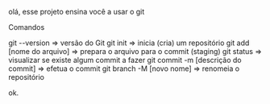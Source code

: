 olá, esse projeto ensina você a usar o git

Comandos

git --version => versão do Git
git init => inicia (cria) um repositório
git add [nome do arquivo] => prepara o arquivo para o commit (staging)
git status => visualizar se existe algum commit a fazer
git commit -m [descrição do commit] => efetua o commit
git branch -M [novo nome] => renomeia o repositório

ok.